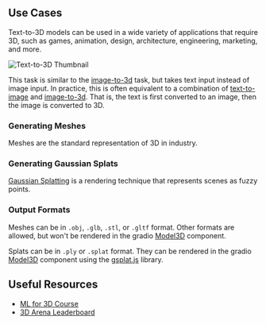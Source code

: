 ## Use Cases

Text-to-3D models can be used in a wide variety of applications that require 3D, such as games, animation, design, architecture, engineering, marketing, and more.

![Text-to-3D Thumbnail](https://huggingface.co/datasets/huggingfacejs/tasks/resolve/main/text-to-3d/text-to-3d-thumbnail.png)

This task is similar to the [image-to-3d](https://huggingface.co/tasks/image-to-3d) task, but takes text input instead of image input. In practice, this is often equivalent to a combination of [text-to-image](https://huggingface.co/tasks/text-to-image) and [image-to-3d](https://huggingface.co/tasks/image-to-3d). That is, the text is first converted to an image, then the image is converted to 3D.

### Generating Meshes

Meshes are the standard representation of 3D in industry.

### Generating Gaussian Splats

[Gaussian Splatting](https://huggingface.co/blog/gaussian-splatting) is a rendering technique that represents scenes as fuzzy points.

### Output Formats

Meshes can be in `.obj`, `.glb`, `.stl`, or `.gltf` format. Other formats are allowed, but won't be rendered in the gradio [Model3D](https://www.gradio.app/docs/gradio/model3d) component.

Splats can be in `.ply` or `.splat` format. They can be rendered in the gradio [Model3D](https://www.gradio.app/docs/gradio/model3d) component using the [gsplat.js](https://github.com/huggingface/gsplat.js) library.

## Useful Resources

- [ML for 3D Course](https://huggingface.co/learn/ml-for-3d-course)
- [3D Arena Leaderboard](https://huggingface.co/spaces/dylanebert/3d-arena)
